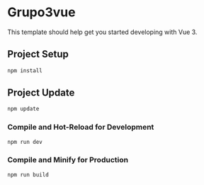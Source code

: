 # Grupo3vue

This template should help get you started developing with Vue 3.

## Project Setup

```sh
npm install
```
## Project Update

```sh
npm update
```

### Compile and Hot-Reload for Development

```sh
npm run dev
```

### Compile and Minify for Production

```sh
npm run build
```

